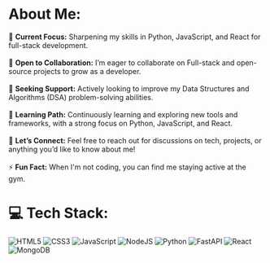 # About Me: 
🔭 **Current Focus:** Sharpening my skills in Python, JavaScript, and React for full-stack development.<br><br>
👯 **Open to Collaboration:** I’m eager to collaborate on Full-stack and open-source projects to grow as a developer.<br><br>
🤝 **Seeking Support:** Actively looking to improve my Data Structures and Algorithms (DSA) problem-solving abilities.<br><br>
🌱 **Learning Path:** Continuously learning and exploring new tools and frameworks, with a strong focus on Python, JavaScript, and React.<br><br>
💬 **Let’s Connect:** Feel free to reach out for discussions on tech, projects, or anything you’d like to know about me!<br><br>
⚡ **Fun Fact:** When I'm not coding, you can find me staying active at the gym.<br>

# 💻 Tech Stack:
![HTML5](https://img.shields.io/badge/html5-%23E34F26.svg?style=for-the-badge&logo=html5&logoColor=white)
![CSS3](https://img.shields.io/badge/css3-%231572B6.svg?style=for-the-badge&logo=css3&logoColor=white) 
![JavaScript](https://img.shields.io/badge/javascript-%23323330.svg?style=for-the-badge&logo=javascript&logoColor=%23F7DF1E)
![NodeJS](https://img.shields.io/badge/node.js-6DA55F?style=for-the-badge&logo=node.js&logoColor=white)
![Python](https://img.shields.io/badge/python-3670A0?style=for-the-badge&logo=python&logoColor=ffdd54) 
![FastAPI](https://img.shields.io/badge/FastAPI-005571?style=for-the-badge&logo=fastapi) 
![React](https://img.shields.io/badge/react-%2320232a.svg?style=for-the-badge&logo=react&logoColor=%2361DAFB)
![MongoDB](https://img.shields.io/badge/MongoDB-%234ea94b.svg?style=for-the-badge&logo=mongodb&logoColor=white)
<br>
